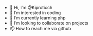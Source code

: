 - 👋 Hi, I’m @Kiproticch
- 👀 I’m interested in coding
- 🌱 I’m currently learning php
- 💞️ I’m looking to collaborate on projects
- 📫 How to reach me via github

<!---
Kiproticch/Kiproticch is a ✨ special ✨ repository because its `README.md` (this file) appears on your GitHub profile.
You can click the Preview link to take a look at your changes.
--->
